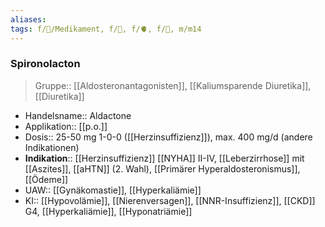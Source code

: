 ```yaml
---
aliases: 
tags: f/💊/Medikament, f/🍺, f/🫀, f/💩, m/m14
---
```

 ### Spironolacton
> Gruppe:: [[Aldosteronantagonisten]], [[Kaliumsparende Diuretika]], [[Diuretika]]
- Handelsname:: Aldactone
- Applikation:: [[p.o.]]
- Dosis:: 25-50 mg 1-0-0 ([[Herzinsuffizienz]]), max. 400 mg/d (andere Indikationen)
- **Indikation**:: [[Herzinsuffizienz]] [[NYHA]] II-IV, [[Leberzirrhose]] mit [[Aszites]], [[aHTN]] (2. Wahl), [[Primärer Hyperaldosteronismus]], [[Ödeme]]
- UAW:: [[Gynäkomastie]], [[Hyperkaliämie]]
- KI:: [[Hypovolämie]], [[Nierenversagen]], [[NNR-Insuffizienz]], [[CKD]] G4, [[Hyperkaliämie]], [[Hyponatriämie]]